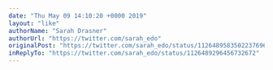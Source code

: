 ```yaml
---
date: "Thu May 09 14:10:20 +0000 2019"
layout: "like"
authorName: "Sarah Drasner"
authorUrl: "https://twitter.com/sarah_edo"
originalPost: "https://twitter.com/sarah_edo/status/1126489583502237696"
inReplyTo: "https://twitter.com/sarah_edo/status/1126489296456732672"
---
```

